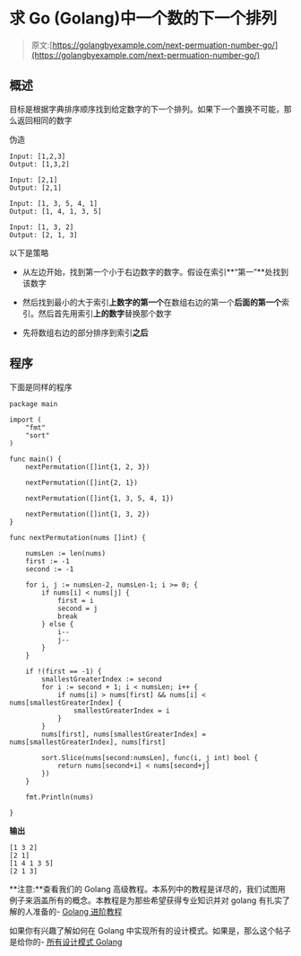 # 求 Go (Golang)中一个数的下一个排列

> 原文:[https://golangbyexample.com/next-permuation-number-go/](https://golangbyexample.com/next-permuation-number-go/)

## **概述**

目标是根据字典排序顺序找到给定数字的下一个排列。如果下一个置换不可能，那么返回相同的数字

伪造

```
Input: [1,2,3]
Output: [1,3,2]

Input: [2,1]
Output: [2,1]

Input: [1, 3, 5, 4, 1]
Output: [1, 4, 1, 3, 5]

Input: [1, 3, 2]
Output: [2, 1, 3]
```

以下是策略

*   从左边开始，找到第一个小于右边数字的数字。假设在索引**“第一”**处找到该数字

*   然后找到最小的大于索引**上数字的第一个**在数组右边的第一个**后面的第一个**索引。然后首先用索引**上的数字**替换那个数字

*   先将数组右边的部分排序到索引**之后**

## **程序**

下面是同样的程序

```
package main

import (
	"fmt"
	"sort"
)

func main() {
	nextPermutation([]int{1, 2, 3})

	nextPermutation([]int{2, 1})

	nextPermutation([]int{1, 3, 5, 4, 1})

	nextPermutation([]int{1, 3, 2})
}

func nextPermutation(nums []int) {

	numsLen := len(nums)
	first := -1
	second := -1

	for i, j := numsLen-2, numsLen-1; i >= 0; {
		if nums[i] < nums[j] {
			first = i
			second = j
			break
		} else {
			i--
			j--
		}
	}

	if !(first == -1) {
		smallestGreaterIndex := second
		for i := second + 1; i < numsLen; i++ {
			if nums[i] > nums[first] && nums[i] < nums[smallestGreaterIndex] {
				smallestGreaterIndex = i
			}
		}
		nums[first], nums[smallestGreaterIndex] = nums[smallestGreaterIndex], nums[first]

		sort.Slice(nums[second:numsLen], func(i, j int) bool {
			return nums[second+i] < nums[second+j]
		})
	}

	fmt.Println(nums)

}
```

**输出**

```
[1 3 2]
[2 1]
[1 4 1 3 5]
[2 1 3]
```

**注意:**查看我们的 Golang 高级教程。本系列中的教程是详尽的，我们试图用例子来涵盖所有的概念。本教程是为那些希望获得专业知识并对 golang 有扎实了解的人准备的- [Golang 进阶教程](https://golangbyexample.com/golang-comprehensive-tutorial/)

如果你有兴趣了解如何在 Golang 中实现所有的设计模式。如果是，那么这个帖子是给你的- [所有设计模式 Golang](https://golangbyexample.com/all-design-patterns-golang/)